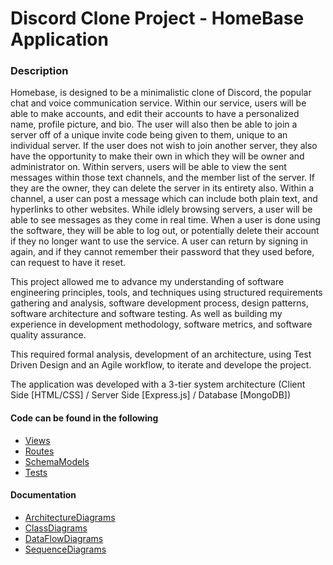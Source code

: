 # Discord Clone Project - HomeBase Application



### Description

Homebase, is designed to be a minimalistic clone of Discord, the popular chat and voice communication service. Within our service, users will be able to make accounts, and edit their accounts to have a personalized name, profile picture, and bio. The user will also then be able to join a server off of a unique invite code being given to them, unique to an individual server. If the user does not wish to join another server, they also have the opportunity to make their own in which they will be owner and administrator on. Within servers, users will be able to view the sent messages within those text channels, and the member list of the server. If they are the owner, they can delete the server in its entirety also. Within a channel, a user can post a message which can include both plain text, and hyperlinks to other websites. While idlely browsing servers, a user will be able to see messages as they come in real time. When a user is done using the software, they will be able to log out, or potentially delete their account if they no longer want to use the service. A user can return by signing in again, and if they cannot remember their password that they used before, can request to have it reset.

This project allowed me to advance my understanding of software engineering principles, tools, and techniques using structured requirements gathering and analysis, software development process, design patterns, software architecture and software testing. As well as building my experience in development methodology, software metrics, and software quality assurance. 

This required formal analysis, development of an architecture, using Test Driven Design and an Agile workflow, to iterate and develope the project. 

The application was developed with a 3-tier system architecture (Client Side [HTML/CSS] / Server Side [Express.js] / Database [MongoDB])

#### Code can be found in the following
- [Views](views)
- [Routes](routes)
- [SchemaModels](models)
- [Tests](tests)

#### Documentation
- [ArchitectureDiagrams](docs/ArchitectureDiagram)
- [ClassDiagrams](docs/ClassDiagrams)
- [DataFlowDiagrams](docs/DataFlowDiagrams)
- [SequenceDiagrams](docs/SequenceDiagrams)


